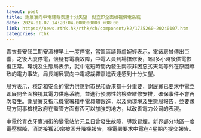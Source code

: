 ```yaml
---
layout: post
title: 謝展寰向中電總裁表達十分失望　促立即全面檢視供電系統
date: 2024-01-07 14:20:04.000000000 +08:00
link: https://news.rthk.hk/rthk/ch/component/k2/1735260-20240107.htm
categories: rthk
---
```


青衣長安邨二期安湄樓早上一度停電，當區區議員盧婉婷表示，電錶房曾傳出巨響，之後大廈停電，懷疑有電纜故障，中電人員到場搶修後，1個多小時後供電恢復正常。環境及生態局表示，就中電短時間內發生兩宗非因惡劣天氣等外在原因導致的電力事故，局長謝展寰向中電總裁羅嘉進表達感到十分失望。

局方表示，穩定和安全的電力供應對市民和香港都十分重要，謝展寰已要求中電立即展開全面檢視其電力供應系統，並進行預防性的檢查維修安排，確保事件不會再次發生。謝展寰又指示機電署和中電具體跟進，以及向環境及生態局報告，並要求局方同事檢視政府在監管方面有否可以加強的地方，以改善電力公司的表現。

中電於青衣牙鷹洲街的變電站於元旦日曾發生故障，導致冒煙，新界部分地區一度電壓驟降，消防接獲20宗被困升降機報告，機電署要求中電在4星期內提交報告。
